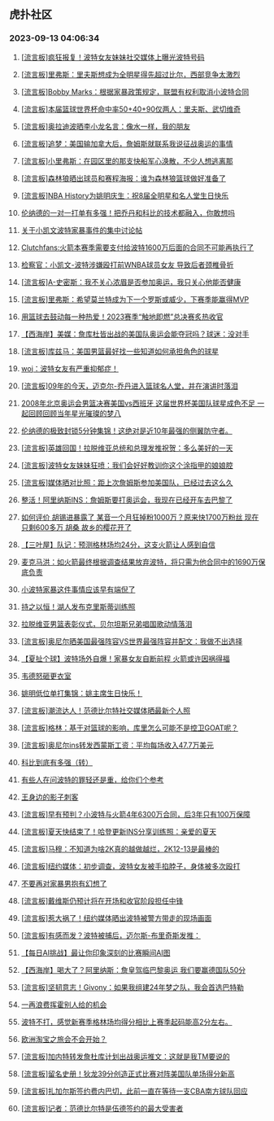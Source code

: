 ## 虎扑社区 
### 2023-09-13 04:06:34

1. [[流言板]疯狂报复！波特女友妹妹社交媒体上曝光波特号码](https://bbs.hupu.com/62084774.html)

2. [[流言板]里弗斯：里夫斯想成为全明星得先超过比尔，西部竞争太激烈](https://bbs.hupu.com/62084278.html)

3. [[流言板]Bobby Marks：根据家暴政策规定，联盟有权利取消小波特合同](https://bbs.hupu.com/62083376.html)

4. [[流言板]本届篮球世界杯命中率50+40+90仅两人：里夫斯、武切维奇](https://bbs.hupu.com/62081546.html)

5. [[流言板]奥拉迪波晒李小龙名言：像水一样，我的朋友](https://bbs.hupu.com/62084295.html)

6. [[流言板]追梦：美国输加拿大后，詹姆斯就联系我说征战奥运的事情](https://bbs.hupu.com/62080135.html)

7. [[流言板]小里弗斯：在园区里的那支快船军心涣散，不少人想逃离那](https://bbs.hupu.com/62084113.html)

8. [[流言板]森林狼晒出球员和赛程海报：谁为森林狼篮球做好准备了](https://bbs.hupu.com/62085314.html)

9. [[流言板]NBA History为姚明庆生：祝8届全明星和名人堂生日快乐](https://bbs.hupu.com/62085099.html)

10. [伦纳德的一对一打单有多强！把乔丹和科比的技术都融入，你敢想吗](https://bbs.hupu.com/62079458.html)

11. [关于小凯文波特家暴事件的集中讨论帖](https://bbs.hupu.com/62075157.html)

12. [Clutchfans:火箭本赛季需要支付给波特1600万后面的合同不可能再执行了](https://bbs.hupu.com/62080562.html)

13. [检察官：小凯文-波特涉嫌殴打前WNBA球员女友 导致后者颈椎骨折](https://bbs.hupu.com/62085734.html)

14. [[流言板]A-史密斯：我不关心浓眉是否参加奥运，我只关心他能否健康](https://bbs.hupu.com/62083946.html)

15. [[流言板]里弗斯：希望莫兰特成为下一个罗斯或威少，下赛季能赢得MVP](https://bbs.hupu.com/62084165.html)

16. [用篮球去鼓动每一种热爱！2023赛季“触地即燃”总决赛炙热收官](https://bbs.hupu.com/62081570.html)

17. [【西海岸】美媒：詹库杜皆出战的美国队奥运会能夺冠吗？球迷：没对手](https://bbs.hupu.com/62079997.html)

18. [[流言板]库兹马：美国男篮最好找一些知道如何承担角色的球星](https://bbs.hupu.com/62083695.html)

19. [woj：波特女友有严重抑郁症！](https://bbs.hupu.com/62084767.html)

20. [[流言板]09年的今天，迈克尔-乔丹进入篮球名人堂，并在演讲时落泪](https://bbs.hupu.com/62083787.html)

21. [2008年北京奥运会男篮决赛美国vs西班牙  这届世界杯美国队球星成色不足  一起回顾回顾当年星光璀璨的梦八](https://bbs.hupu.com/62081484.html)

22. [伦纳德的极致封锁5分钟集锦！这绝对是近10年最强的侧翼防守者。](https://bbs.hupu.com/62080453.html)

23. [[流言板]英雄回国！拉脱维亚总统和总理发推祝贺：多么美好的一天](https://bbs.hupu.com/62082022.html)

24. [[流言板]波特女友妹妹狂喷：我们会好好教训你这个涂指甲的娘娘腔](https://bbs.hupu.com/62078319.html)

25. [[流言板]媒体晒对比照：距上次詹姆斯参加美国队，已经过去这么久](https://bbs.hupu.com/62079236.html)

26. [整活！阿里纳斯INS：詹姆斯要打奥运会，我现在已经开车去巴黎了](https://bbs.hupu.com/62078428.html)

27. [如何评价 胡锡进暴露了  某音一个月狂掉粉1000万？原来快1700万粉丝 现在只剩600多万 胡桑 故乡的樱花开了](https://bbs.hupu.com/62079058.html)

28. [【三叶屋】队记：预测格林场均24分，这支火箭让人感到自信](https://bbs.hupu.com/62080623.html)

29. [麦克马洪：如火箭最终根据调查结果放弃波特，将只需为他合同中的1690万保底负责](https://bbs.hupu.com/62083921.html)

30. [小波特家暴这件事情应该早有端倪了](https://bbs.hupu.com/62085508.html)

31. [持之以恒！湖人发布克里斯蒂训练照](https://bbs.hupu.com/62085889.html)

32. [拉脱维亚男篮表彰仪式，贝尔坦斯兄弟唱国歌动情落泪](https://bbs.hupu.com/62082080.html)

33. [[流言板]奥尼尔晒美国最强阵容VS世界最强阵容并配文：我做不出选择](https://bbs.hupu.com/62081393.html)

34. [【夏扯个球】波特场外自爆！家暴女友自断前程 火箭或许因祸得福](https://bbs.hupu.com/62081764.html)

35. [韦德怒砸更衣室](https://bbs.hupu.com/62078314.html)

36. [姚明低位单打集锦：姚主席生日快乐！](https://bbs.hupu.com/62084501.html)

37. [[流言板]潮流达人！范德比尔特社交媒体晒最新个人照](https://bbs.hupu.com/62083949.html)

38. [[流言板]格林：基于对篮球的影响，库里怎么可能不是控卫GOAT呢？](https://bbs.hupu.com/62078407.html)

39. [[流言板]奥尼尔ins转发西蒙斯工资：平均每场收入47.7万美元](https://bbs.hupu.com/62081310.html)

40. [科比到底有多强（转）](https://bbs.hupu.com/62083628.html)

41. [有些人在问波特的罪轻还是重，给你们个参考](https://bbs.hupu.com/62084458.html)

42. [王身边的影子刺客](https://bbs.hupu.com/62081641.html)

43. [[流言板]早有预判？小波特与火箭4年6300万合同，后3年只有100万保障](https://bbs.hupu.com/62077116.html)

44. [[流言板]夏天快结束了！哈登更新INS分享训练照：亲爱的夏天](https://bbs.hupu.com/62081762.html)

45. [[流言板]马穆：不知道为啥2K真的越做越烂，2K12-13是最棒的](https://bbs.hupu.com/62077852.html)

46. [[流言板]纽约媒体：初步调查，波特女友被手掐脖子，身体被多次殴打](https://bbs.hupu.com/62077771.html)

47. [不要再对家暴男抱有幻想了](https://bbs.hupu.com/62084502.html)

48. [[流言板]戴维斯仍预计将在开场和收官阶段担任中锋](https://bbs.hupu.com/62076998.html)

49. [[流言板]惹大祸了！纽约媒体晒出波特被警方带走的现场画面](https://bbs.hupu.com/62077602.html)

50. [[流言板]有感而发？波特被捕后，迈尔斯-布里奇斯发推：](https://bbs.hupu.com/62077725.html)

51. [【每日AI挑战】最让你印象深刻的比赛瞬间AI图](https://bbs.hupu.com/62079999.html)

52. [【西海岸】喝大了？阿里纳斯：詹皇驾临巴黎奥运 我们要赢德国队50分](https://bbs.hupu.com/62079531.html)

53. [[流言板]坚韧意志！Givony：如果我组建24年梦之队，我会首选巴特勒](https://bbs.hupu.com/62081027.html)

54. [一再浪费挥霍别人给的机会](https://bbs.hupu.com/62084486.html)

55. [波特不打，感觉新赛季格林场均得分相比上赛季起码能高2分左右。](https://bbs.hupu.com/62084103.html)

56. [欧洲淘宝之旅会不会开始？](https://bbs.hupu.com/62083972.html)

57. [[流言板]加内特转发詹杜库计划出战奥运推文：这就是我TM要说的](https://bbs.hupu.com/62076584.html)

58. [[流言板]留名史册！狄龙39分创造正式比赛对阵美国队单场得分新高](https://bbs.hupu.com/62082568.html)

59. [[流言板]扎加尔斯签约费内巴切，此前一直在等待一支CBA南方球队回应](https://bbs.hupu.com/62076634.html)

60. [[流言板]记者：范德比尔特是伍德签约的最大受害者](https://bbs.hupu.com/62076912.html)

